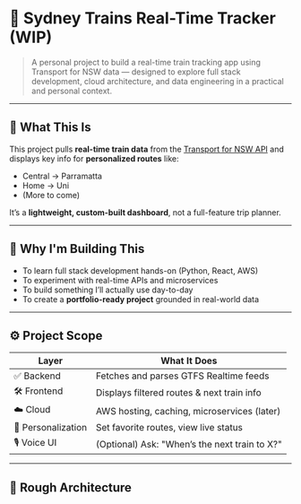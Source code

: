 # 🚆 Sydney Trains Real-Time Tracker (WIP)

> A personal project to build a real-time train tracking app using Transport for NSW data — designed to explore full stack development, cloud architecture, and data engineering in a practical and personal context.

---

## 📌 What This Is

This project pulls **real-time train data** from the [Transport for NSW API](https://opendata.transport.nsw.gov.au/) and displays key info for **personalized routes** like:

- Central → Parramatta
- Home → Uni
- (More to come)

It’s a **lightweight, custom-built dashboard**, not a full-feature trip planner.

---

## 🧠 Why I'm Building This

- To learn full stack development hands-on (Python, React, AWS)
- To experiment with real-time APIs and microservices
- To build something I’ll actually use day-to-day
- To create a **portfolio-ready project** grounded in real-world data

---

## ⚙️ Project Scope

| Layer         | What It Does                                     |
|---------------|--------------------------------------------------|
| ✅ Backend     | Fetches and parses GTFS Realtime feeds          |
| 🛠️ Frontend    | Displays filtered routes & next train info      |
| ☁️ Cloud       | AWS hosting, caching, microservices (later)     |
| 🧩 Personalization | Set favorite routes, view live status            |
| 🎙️ Voice UI    | (Optional) Ask: "When’s the next train to X?"   |

---

## 📐 Rough Architecture

